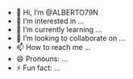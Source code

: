 - 👋 Hi, I’m @ALBERTO79N
- 👀 I’m interested in ...
- 🌱 I’m currently learning ...
- 💞️ I’m looking to collaborate on ...
- 📫 How to reach me ...
- 😄 Pronouns: ...
- ⚡ Fun fact: ...

<!---
ALBERTO79N/ALBERTO79N is a ✨ special ✨ repository because its `README.md` (this file) appears on your GitHub profile.
You can click the Preview link to take a look at your changes.
--->
